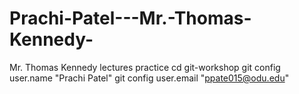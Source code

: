# Prachi-Patel---Mr.-Thomas-Kennedy-
Mr. Thomas Kennedy  lectures practice 
cd git-workshop
git config user.name "Prachi Patel"
git config user.email "ppate015@odu.edu"
